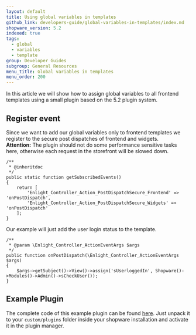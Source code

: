 ```yaml
---
layout: default
title: Using global variables in templates
github_link: developers-guide/global-variables-in-templates/index.md
shopware_version: 5.2
indexed: true
tags:
  - global
  - variables
  - template
group: Developer Guides
subgroup: General Resources
menu_title: Global variables in templates
menu_order: 200
---
```


In this article we will show how to assign global variables to all frontend templates using a small plugin based on the 5.2 plugin system.

<div class="toc-list"></div>

## Register event
Since we want to add our global variables only to frontend templates we register to the secure post dispatches of frontend and widgets.  
__Attention:__ The plugin should not do some performance sensitive tasks here, otherwise each request in the storefront will be slowed down.
```    
/**
 * @inheritdoc
 */
public static function getSubscribedEvents()
{
    return [
        'Enlight_Controller_Action_PostDispatchSecure_Frontend' => 'onPostDispatch',
        'Enlight_Controller_Action_PostDispatchSecure_Widgets' => 'onPostDispatch'
    ];
}
```
Our example will just add the user login status to the template.
```
/**
 * @param \Enlight_Controller_ActionEventArgs $args
 */
public function onPostDispatch(\Enlight_Controller_ActionEventArgs $args)
{
    $args->getSubject()->View()->assign('sUserloggedIn', Shopware()->Modules()->Admin()->sCheckUser());
}
```

## Example Plugin
The complete code of this example plugin can be found <a href="{{ site.url }}/exampleplugins/SwagGlobalVariables.zip">here</a>. Just unpack it to your `custom/plugins` folder inside your shopware installation and activate it in the plugin manager.
